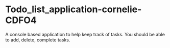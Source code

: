 # Todo_list_application-cornelie-CDFO4
A console based application to help keep track of tasks. You should be able to add, delete, complete tasks.
